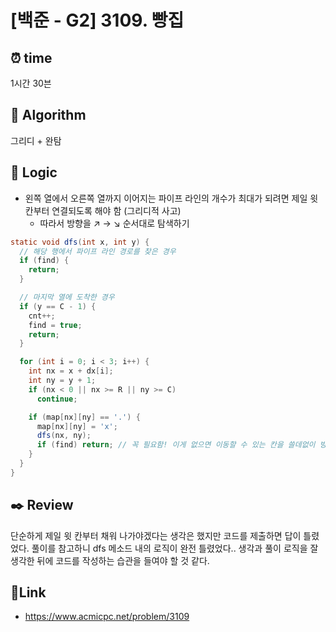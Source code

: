 # [백준 - G2] 3109. 빵집
 
## ⏰  **time**
1시간 30븐

## :pushpin: **Algorithm**
그리디 + 완탐

## :round_pushpin: **Logic**
- 왼쪽 열에서 오른쪽 열까지 이어지는 파이프 라인의 개수가 최대가 되려면 제일 윗 칸부터 연결되도록 해야 함 (그리디적 사고)
  - 따라서 방향을 ↗ → ↘ 순서대로 탐색하기
```java
static void dfs(int x, int y) {
  // 해당 행에서 파이프 라인 경로를 찾은 경우
  if (find) {
    return;
  }

  // 마지막 열에 도착한 경우
  if (y == C - 1) {
    cnt++;
    find = true;
    return;
  }

  for (int i = 0; i < 3; i++) {
    int nx = x + dx[i];
    int ny = y + 1;
    if (nx < 0 || nx >= R || ny >= C)
      continue;

    if (map[nx][ny] == '.') {
      map[nx][ny] = 'x';
      dfs(nx, ny);
      if (find) return; // 꼭 필요함! 이게 없으면 이동할 수 있는 칸을 쓸데없이 방문 처리함
    }
  }
}
```

## :black_nib: **Review**
단순하게 제일 윗 칸부터 채워 나가야겠다는 생각은 했지만 코드를 제출하면 답이 틀렸었다. 풀이를 참고하니 dfs 메소드 내의 로직이 완전 틀렸었다.. 생각과 풀이 로직을 잘 생각한 뒤에 코드를 작성하는 습관을 들여야 할 것 같다.

## 📡**Link**
- https://www.acmicpc.net/problem/3109
